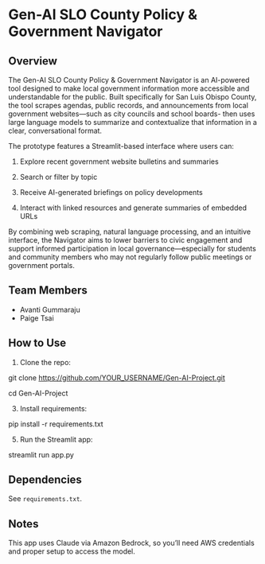 # Gen-AI SLO County Policy & Government Navigator

## Overview
The Gen-AI SLO County Policy & Government Navigator is an AI-powered tool designed to make local government information more accessible and understandable for the public. Built specifically for San Luis Obispo County, the tool scrapes agendas, public records, and announcements from local government websites—such as city councils and school boards- then uses large language models to summarize and contextualize that information in a clear, conversational format.

The prototype features a Streamlit-based interface where users can:

1. Explore recent government website bulletins and summaries

2. Search or filter by topic

3. Receive AI-generated briefings on policy developments

4. Interact with linked resources and generate summaries of embedded URLs

By combining web scraping, natural language processing, and an intuitive interface, the Navigator aims to lower barriers to civic engagement and support informed participation in local governance—especially for students and community members who may not regularly follow public meetings or government portals.

## Team Members
- Avanti Gummaraju
- Paige Tsai

## How to Use
1. Clone the repo:
   
git clone https://github.com/YOUR_USERNAME/Gen-AI-Project.git

cd Gen-AI-Project

3. Install requirements:
   
pip install -r requirements.txt

5. Run the Streamlit app:
   
streamlit run app.py

## Dependencies
See `requirements.txt`.

## Notes
This app uses Claude via Amazon Bedrock, so you’ll need AWS credentials and proper setup to access the model.
